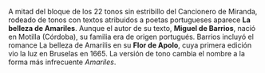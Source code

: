 A mitad del bloque de los 22 tonos sin estribillo del Cancionero de
Miranda, rodeado de tonos con textos atribuidos a poetas portugueses
aparece **La belleza de Amariles**. Aunque el autor de su texto,
**Miguel de Barrios**, nació en Motilla (Córdoba), su familia era de origen
portugués. Barrios incluyó el romance La belleza de Amarilis en su
**Flor de Apolo**, cuya primera edición vio la luz en Bruselas en 1665.
La versión de tono cambia el nombre a la forma más infrecuente
*Amariles*.
